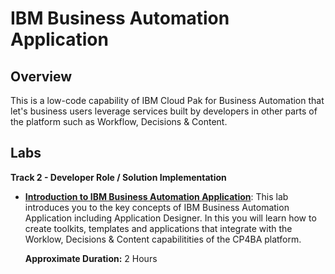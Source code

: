 # IBM Business Automation Application

## Overview

This is a low-code capability of IBM Cloud Pak for Business Automation that let's business users leverage services built by developers in other parts of the platform such as Workflow, Decisions & Content. 

## Labs

**Track 2 - Developer Role / Solution Implementation**

- **<a href='Lab%20Guide%20-%20Introduction%20to%20IBM%20Business%20Automation%20Application.pdf' target = '_blank'>Introduction to IBM Business Automation Application</a>**: This lab introduces you to the key concepts of IBM Business Automation Application including Application Designer. In this you will learn how to create toolkits, templates and applications that integrate with the Worklow, Decisions & Content capabilitities of the CP4BA platform.

  **Approximate Duration:** 2 Hours
